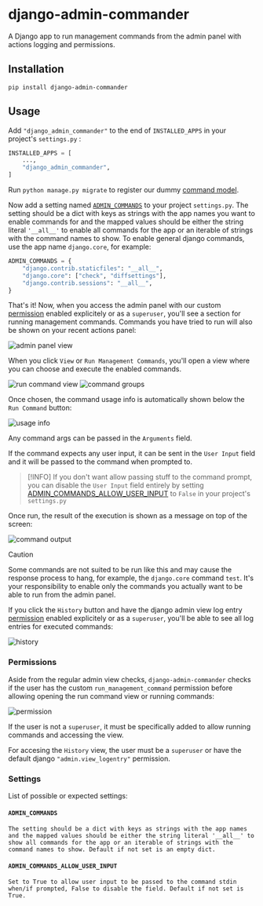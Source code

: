 # django-admin-commander

A Django app to run management commands from the admin panel with actions logging and permissions.

## Installation

```
pip install django-admin-commander
```

## Usage

Add `"django_admin_commander"` to the end of `INSTALLED_APPS` in your project's `settings.py` :

```python
INSTALLED_APPS = [
    ...,
    "django_admin_commander",
]
```

Run `python manage.py migrate` to register our dummy [command model](https://github.com/Lcrs123/django-admin-commander/blob/master/src/django_admin_commander/models.py).

Now add a setting named [`ADMIN_COMMANDS`](#admin_commands) to your project `settings.py`. The setting should be a dict with keys as strings with the app names you want to enable commands for and the mapped values should be either the string literal `'__all__'` to enable all commands for the app or an iterable of strings with the command names to show. To enable general django commands, use the app name `django.core`, for example:

```python
ADMIN_COMMANDS = {
    "django.contrib.staticfiles": "__all__",
    "django.core": ["check", "diffsettings"],
    "django.contrib.sessions": "__all__",
}
```

That's it! Now, when you access the admin panel with our custom [permission](#permissions) enabled explicitely or as a `superuser`, you'll see a section for running management commands. Commands you have tried to run will also be shown on your recent actions panel:

![admin panel view](https://github.com/Lcrs123/django-admin-commander/blob/master/screenshots/panel-view-history.png?raw=True)

When you click `View` or `Run Management Commands`, you'll open a view where you can choose and execute the enabled commands.

![run command view](https://github.com/Lcrs123/django-admin-commander/blob/master/screenshots/run-command-view.png?raw=True)
![command groups](https://github.com/Lcrs123/django-admin-commander/blob/master/screenshots/command-groups.png?raw=True)

Once chosen, the command usage info is automatically shown below the `Run Command` button:

![usage info](https://github.com/Lcrs123/django-admin-commander/blob/master/screenshots/usage-info.png?raw=True)

Any command args can be passed in the `Arguments` field.

If the command expects any user input, it can be sent in the `User Input` field and it will be passed to the command when prompted to.

> [!INFO]
> If you don't want allow passing stuff to the command prompt, you can disable the `User Input` field entirely by setting [ADMIN_COMMANDS_ALLOW_USER_INPUT](#admin_commands_allow_user_input) to `False` in your project's `settings.py`

Once run, the result of the execution is shown as a message on top of the screen:

![command output](https://github.com/Lcrs123/django-admin-commander/blob/master/screenshots/command-output-check.png?raw=True)

> [!CAUTION]
> Some commands are not suited to be run like this and may cause the response process to hang, for example, the `django.core` command `test`. It's your responsibility to enable only the commands you actually want to be able to run from the admin panel.

If you click the `History` button and have the django admin view log entry [permission](#permissions) enabled explicitely or as a `superuser`, you'll be able to see all log entries for executed commands:

![history](https://github.com/Lcrs123/django-admin-commander/blob/master/screenshots/history-view.png?raw=True)

### Permissions

Aside from the regular admin view checks, `django-admin-commander` checks if the user has the custom `run_management_command` permission before allowing opening the run command view or running commands:

![permission](https://github.com/Lcrs123/django-admin-commander/blob/master/screenshots/permission.png?raw=True)

If the user is not a `superuser`, it must be specifically added to allow running commands and accessing the view.

For accesing the `History` view, the user must be a `superuser` or have the default django `"admin.view_logentry"` permission.

### Settings

List of possible or expected settings:

#### `ADMIN_COMMANDS`

    The setting should be a dict with keys as strings with the app names and the mapped values should be either the string literal '__all__' to show all commands for the app or an iterable of strings with the command names to show. Default if not set is an empty dict.

#### `ADMIN_COMMANDS_ALLOW_USER_INPUT`

    Set to True to allow user input to be passed to the command stdin when/if prompted, False to disable the field. Default if not set is True.